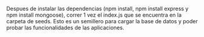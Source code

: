 Despues de instalar las dependencias (npm install, npm install express y npm install mongoose), correr 1 vez el index.js que se encuentra en la carpeta de seeds. Esto es un semillero para cargar la base de datos y poder probar las funcionalidades de las aplicaciones.
